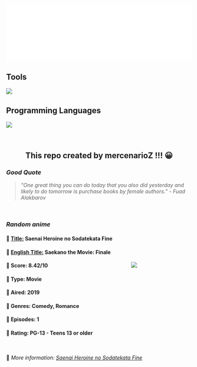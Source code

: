 
<img src="svg/nai.svg" />

<p>
  <h2>Tools</h2>
  <a href="https://skillicons.dev">
    <img src="https://skillicons.dev/icons?i=git,bash,vim,ubuntu,tensorflow,pytorch,docker,raspberrypi" />
  </a>

  <br />

  <h2>Programming Languages</h2>

  <a href="https://skillicons.dev">
    <img src="https://skillicons.dev/icons?i=python,c,cpp" />
  </a>
</p>

<br />

<h2 align="center">This repo created by mercenarioZ !!! 😀</h2>
<h3><i>Good Quote</i></h3>

<blockquote>
<i>
“One great thing you can do today that you also did yesterday and likely to do tomorrow is purchase books by female authors.” - Fuad Alakbarov
</i>
</blockquote>

<br />

<h3><i>Random anime</i></h3>

<h4>
  <strong>🥭 <u>Title:</u></strong> Saenai Heroine no Sodatekata Fine
</h4>

<h4>🌿 <u>English Title:</u> Saekano the Movie: Finale</h4>

<img align="right" width="165" src=https://cdn.myanimelist.net/images/anime/1671/111411.jpg />

<h4>🌱 Score: 8.42/10</h4>

<h4>🌲 Type: Movie</h4>

<h4>🌴 Aired: 2019</h4>

<h4>🌵 Genres: Comedy, Romance</h4>

<h4>🥑 Episodes: 1</h4>

<h4>🍏 Rating: PG-13 - Teens 13 or older</h4>

<br />

🍂 *More information: [Saenai Heroine no Sodatekata Fine](https://myanimelist.net/anime/36885/Saenai_Heroine_no_Sodatekata_Fine)*
    